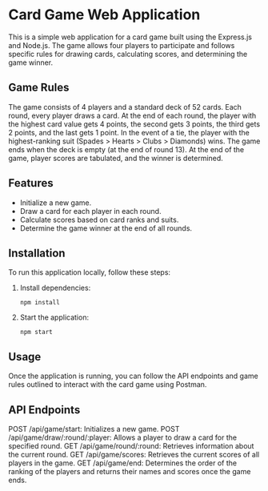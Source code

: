 # Card Game Web Application

This is a simple web application for a card game built using the Express.js and Node.js. The game allows four players to participate and follows specific rules for drawing cards, calculating scores, and determining the game winner.

## Game Rules

The game consists of 4 players and a standard deck of 52 cards.
Each round, every player draws a card.
At the end of each round, the player with the highest card value gets 4 points, the second gets 3 points, the third gets 2 points, and the last gets 1 point.
In the event of a tie, the player with the highest-ranking suit (Spades > Hearts > Clubs > Diamonds) wins.
The game ends when the deck is empty (at the end of round 13).
At the end of the game, player scores are tabulated, and the winner is determined.

## Features

- Initialize a new game.
- Draw a card for each player in each round.
- Calculate scores based on card ranks and suits.
- Determine the game winner at the end of all rounds.

## Installation

To run this application locally, follow these steps:

1. Install dependencies:

   ```
   npm install
   ```
2. Start the application:

   ```
   npm start
   ```

## Usage

Once the application is running, you can follow the API endpoints and game rules outlined to interact with the card game using Postman.

## API Endpoints

POST /api/game/start: Initializes a new game.
POST /api/game/draw/:round/:player: Allows a player to draw a card for the specified round.
GET /api/game/round/:round: Retrieves information about the current round.
GET /api/game/scores: Retrieves the current scores of all players in the game.
GET /api/game/end: Determines the order of the ranking of the players and returns their names and scores once the game ends.
